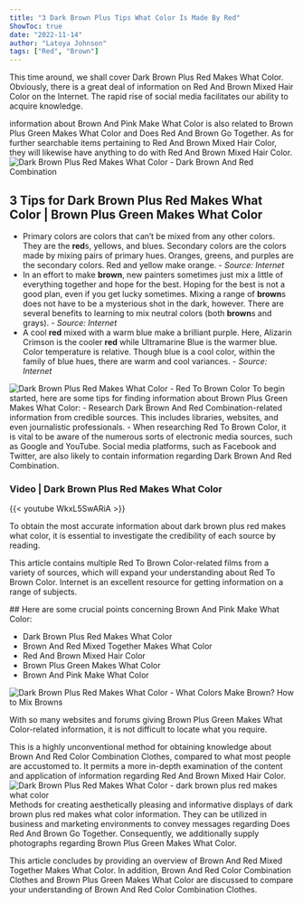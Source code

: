 ```yaml
---
title: "3 Dark Brown Plus Tips What Color Is Made By Red"
ShowToc: true 
date: "2022-11-14"
author: "Latoya Johnson" 
tags: ["Red", "Brown"]
---
```


	
This time around, we shall cover Dark Brown Plus Red Makes What Color. Obviously, there is a great deal of information on Red And Brown Mixed Hair Color on the Internet. The rapid rise of social media facilitates our ability to acquire knowledge.

information about Brown And Pink Make What Color is also related to Brown Plus Green Makes What Color and Does Red And Brown Go Together. As for further searchable items pertaining to Red And Brown Mixed Hair Color, they will likewise have anything to do with Red And Brown Mixed Hair Color.
<img loading="lazy" src="https://cdn.sofiehouse.co/media/catalog/product/cache/1/image/9df78eab33525d08d6e5fb8d27136e95/C/u/Cute-Tiered-Teal-Blue-Organza-Ruffle-Beaded-Little-Girls-Pageant-Party-Prom-Dress.jpg" onerror="this.onerror=null;this.src='https://blogger.googleusercontent.com/img/a/AVvXsEhe7F7TRXHtjiKvHb5vS7DmnxvpHiDyoYyYvm1nHB3Qp2_w3BnM6A2eq4v7FYxCC9bfZt3a9vIMtAYEKUiaDQbHMg-ViyGmRIj39MLp0bGFfgfYw1Dc9q_H-T0wiTm3l0Uq42dETrN9eC8aGJ9_IORZsxST1AcLR7np1koOfcc7tnHa4S8Mwz_xD9d0=s16000';" alt="Dark Brown Plus Red Makes What Color - Dark Brown And Red Combination" >

## 3 Tips for Dark Brown Plus Red Makes What Color | Brown Plus Green Makes What Color
-   Primary colors are colors that can’t be mixed from any other colors. They are the **red**s, yellows, and blues. Secondary colors are the colors made by mixing pairs of primary hues. Oranges, greens, and purples are the secondary colors. Red and yellow make orange. - <cite>Source: Internet</cite>
-   In an effort to make **brown**, new painters sometimes just mix a little of everything together and hope for the best. Hoping for the best is not a good plan, even if you get lucky sometimes. Mixing a range of **brown**s does not have to be a mysterious shot in the dark, however. There are several benefits to learning to mix neutral colors (both **brown**s and grays). - <cite>Source: Internet</cite>
-   A cool **red** mixed with a warm blue make a brilliant purple. Here, Alizarin Crimson is the cooler **red** while Ultramarine Blue is the warmer blue. Color temperature is relative. Though blue is a cool color, within the family of blue hues, there are warm and cool variances. - <cite>Source: Internet</cite>


<img loading="lazy" src="http://shamrockroseaussies.com/yahoo_site_admin/assets/images/20170725_201830.225215109_std.jpg" onerror="this.onerror=null;this.src='https://blogger.googleusercontent.com/img/a/AVvXsEhe7F7TRXHtjiKvHb5vS7DmnxvpHiDyoYyYvm1nHB3Qp2_w3BnM6A2eq4v7FYxCC9bfZt3a9vIMtAYEKUiaDQbHMg-ViyGmRIj39MLp0bGFfgfYw1Dc9q_H-T0wiTm3l0Uq42dETrN9eC8aGJ9_IORZsxST1AcLR7np1koOfcc7tnHa4S8Mwz_xD9d0=s16000';" alt="Dark Brown Plus Red Makes What Color - Red To Brown Color" >
To begin started, here are some tips for finding information about Brown Plus Green Makes What Color:
- Research Dark Brown And Red Combination-related information from credible sources. This includes libraries, websites, and even journalistic professionals.
- When researching Red To Brown Color, it is vital to be aware of the numerous sorts of electronic media sources, such as Google and YouTube. Social media platforms, such as Facebook and Twitter, are also likely to contain information regarding Dark Brown And Red Combination.

### Video | Dark Brown Plus Red Makes What Color
{{< youtube WkxL5SwARiA >}} 

To obtain the most accurate information about dark brown plus red makes what color, it is essential to investigate the credibility of each source by reading.

This article contains multiple Red To Brown Color-related films from a variety of sources, which will expand your understanding about Red To Brown Color. Internet is an excellent resource for getting information on a range of subjects.
<script async="async" data-cfasync="false" src="//normallydemandedalter.com/fe63df3c5408708b15d8dc3d9b206b31/invoke.js"></script>
<div id="container-fe63df3c5408708b15d8dc3d9b206b31"></div>
## Here are some crucial points concerning Brown And Pink Make What Color:

- Dark Brown Plus Red Makes What Color
- Brown And Red Mixed Together Makes What Color
- Red And Brown Mixed Hair Color
- Brown Plus Green Makes What Color
- Brown And Pink Make What Color

 <img loading="lazy" src="http://shamrockroseaussies.com/yahoo_site_admin/assets/images/DSC_0203.176182644_std.JPG" onerror="this.onerror=null;this.src='https://blogger.googleusercontent.com/img/a/AVvXsEhe7F7TRXHtjiKvHb5vS7DmnxvpHiDyoYyYvm1nHB3Qp2_w3BnM6A2eq4v7FYxCC9bfZt3a9vIMtAYEKUiaDQbHMg-ViyGmRIj39MLp0bGFfgfYw1Dc9q_H-T0wiTm3l0Uq42dETrN9eC8aGJ9_IORZsxST1AcLR7np1koOfcc7tnHa4S8Mwz_xD9d0=s16000';" alt="Dark Brown Plus Red Makes What Color - What Colors Make Brown? How to Mix Browns" >

With so many websites and forums giving Brown Plus Green Makes What Color-related information, it is not difficult to locate what you require.

This is a highly unconventional method for obtaining knowledge about Brown And Red Color Combination Clothes, compared to what most people are accustomed to. It permits a more in-depth examination of the content and application of information regarding Red And Brown Mixed Hair Color.
<img loading="lazy" src="https://fashionsy.com/wp-content/uploads/2018/03/rose-brown-hair-3.jpg" onerror="this.onerror=null;this.src='https://blogger.googleusercontent.com/img/a/AVvXsEhe7F7TRXHtjiKvHb5vS7DmnxvpHiDyoYyYvm1nHB3Qp2_w3BnM6A2eq4v7FYxCC9bfZt3a9vIMtAYEKUiaDQbHMg-ViyGmRIj39MLp0bGFfgfYw1Dc9q_H-T0wiTm3l0Uq42dETrN9eC8aGJ9_IORZsxST1AcLR7np1koOfcc7tnHa4S8Mwz_xD9d0=s16000';" alt="Dark Brown Plus Red Makes What Color - dark brown plus red makes what color" >
Methods for creating aesthetically pleasing and informative displays of dark brown plus red makes what color information. They can be utilized in business and marketing environments to convey messages regarding Does Red And Brown Go Together. Consequently, we additionally supply photographs regarding Brown Plus Green Makes What Color.

This article concludes by providing an overview of Brown And Red Mixed Together Makes What Color. In addition, Brown And Red Color Combination Clothes and Brown Plus Green Makes What Color are discussed to compare your understanding of Brown And Red Color Combination Clothes.
	
	

